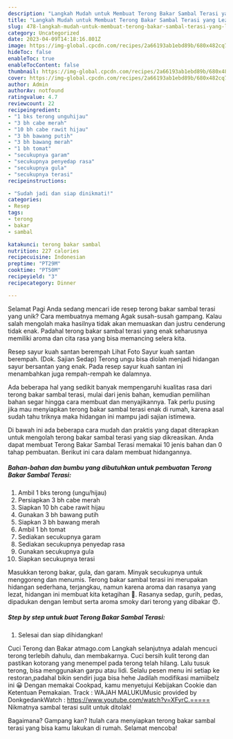 ```yaml
---
description: "Langkah Mudah untuk Membuat Terong Bakar Sambal Terasi yang Lezat Sekali, Sempurna"
title: "Langkah Mudah untuk Membuat Terong Bakar Sambal Terasi yang Lezat Sekali, Sempurna"
slug: 478-langkah-mudah-untuk-membuat-terong-bakar-sambal-terasi-yang-lezat-sekali-sempurna
category: Uncategorized
date: 2023-04-09T14:18:16.801Z
image: https://img-global.cpcdn.com/recipes/2a66193ab1ebd89b/680x482cq70/terong-bakar-sambal-terasi-foto-resep-utama.jpg
hideToc: false
enableToc: true
enableTocContent: false
thumbnail: https://img-global.cpcdn.com/recipes/2a66193ab1ebd89b/680x482cq70/terong-bakar-sambal-terasi-foto-resep-utama.jpg
cover: https://img-global.cpcdn.com/recipes/2a66193ab1ebd89b/680x482cq70/terong-bakar-sambal-terasi-foto-resep-utama.jpg
author: Admin
authorAv: notfound
ratingvalue: 4.7
reviewcount: 22
recipeingredient:
- "1 bks terong unguhijau"
- "3 bh cabe merah"
- "10 bh cabe rawit hijau"
- "3 bh bawang putih"
- "3 bh bawang merah"
- "1 bh tomat"
- "secukupnya garam"
- "secukupnya penyedap rasa"
- "secukupnya gula"
- "secukupnya terasi"
recipeinstructions:

- "Sudah jadi dan siap dinikmati!"
categories:
- Resep
tags:
- terong
- bakar
- sambal

katakunci: terong bakar sambal 
nutrition: 227 calories
recipecuisine: Indonesian
preptime: "PT29M"
cooktime: "PT50M"
recipeyield: "3"
recipecategory: Dinner

---
```



Selamat Pagi Anda sedang mencari ide resep terong bakar sambal terasi yang unik? Cara membuatnya memang Agak susah-susah gampang. Kalau salah mengolah maka hasilnya tidak akan memuaskan dan justru cenderung tidak enak. Padahal terong bakar sambal terasi yang enak seharusnya memiliki aroma dan cita rasa yang bisa memancing selera kita.


Resep sayur kuah santan berempah Lihat Foto Sayur kuah santan berempah. (Dok. Sajian Sedap) Terong ungu bisa diolah menjadi hidangan sayur bersantan yang enak. Pada resep sayur kuah santan ini menambahkan juga rempah-rempah ke dalamnya.

Ada beberapa hal yang sedikit banyak mempengaruhi kualitas rasa dari terong bakar sambal terasi, mulai dari jenis bahan, kemudian pemilihan bahan segar hingga cara membuat dan menyajikannya. Tak perlu pusing jika mau menyiapkan terong bakar sambal terasi enak di rumah, karena asal sudah tahu triknya maka hidangan ini mampu jadi sajian istimewa.


Di bawah ini ada beberapa cara mudah dan praktis yang dapat diterapkan untuk mengolah terong bakar sambal terasi yang siap dikreasikan. Anda dapat membuat Terong Bakar Sambal Terasi memakai 10 jenis bahan dan 0 tahap pembuatan. Berikut ini cara dalam membuat hidangannya.

<!--inarticleads1-->

##### Bahan-bahan dan bumbu yang dibutuhkan untuk pembuatan Terong Bakar Sambal Terasi:

1. Ambil 1 bks terong (ungu/hijau)
1. Persiapkan 3 bh cabe merah
1. Siapkan 10 bh cabe rawit hijau
1. Gunakan 3 bh bawang putih
1. Siapkan 3 bh bawang merah
1. Ambil 1 bh tomat
1. Sediakan secukupnya garam
1. Sediakan secukupnya penyedap rasa
1. Gunakan secukupnya gula
1. Siapkan secukupnya terasi


Masukkan terong bakar, gula, dan garam. Minyak secukupnya untuk menggoreng dan menumis. Terong bakar sambal terasi ini merupakan hidangan sederhana, terjangkau, namun karena aroma dan rasanya yang lezat, hidangan ini membuat kita ketagihan 🤤. Rasanya sedap, gurih, pedas, dipadukan dengan lembut serta aroma smoky dari terong yang dibakar 😍. 

<!--inarticleads2-->

##### Step by step untuk buat Terong Bakar Sambal Terasi:


1. Selesai dan siap dihidangkan!

Cuci Terong dan Bakar atmago.com Langkah selanjutnya adalah mencuci terong terlebih dahulu, dan membakarnya. Cuci bersih kulit terong dan pastikan kotorang yang menempel pada terong telah hilang. Lalu tusuk terong, bisa menggunakan garpu atau lidi. Selalu pesen menu ini setiap ke restoran,padahal bikin sendiri juga bisa hehe Jadilah modifikasi mamiibelz ini 😀 Dengan memakai Cookpad, kamu menyetujui Kebijakan Cookie dan Ketentuan Pemakaian. Track : WAJAH MALUKUMusic provided by DonkgedankWatch : https://www.youtube.com/watch?v=XFyrC.===== Nikmatnya sambal terasi sulit untuk ditolak! 

Bagaimana? Gampang kan? Itulah cara menyiapkan terong bakar sambal terasi yang bisa kamu lakukan di rumah. Selamat mencoba!
